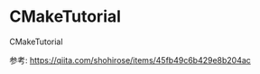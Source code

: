# CMakeTutorial
CMakeTutorial</br>

参考: https://qiita.com/shohirose/items/45fb49c6b429e8b204ac </br>
